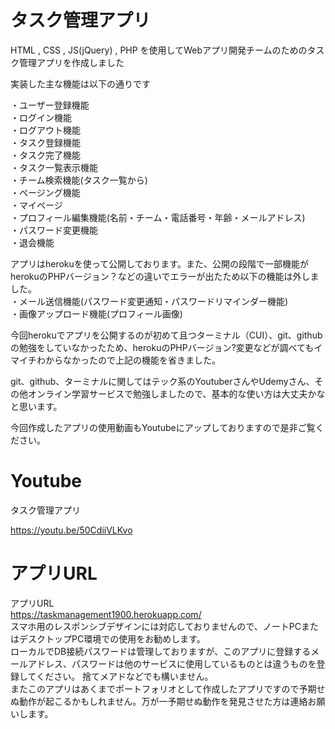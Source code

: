 # タスク管理アプリ
HTML , CSS , JS(jQuery) , PHP を使用してWebアプリ開発チームのためのタスク管理アプリを作成しました

実装した主な機能は以下の通りです

・ユーザー登録機能<br>
・ログイン機能<br>
・ログアウト機能<br>
・タスク登録機能<br>
・タスク完了機能<br>
・タスク一覧表示機能<br>
・チーム検索機能(タスク一覧から)<br>
・ページング機能<br>
・マイページ<br>
・プロフィール編集機能(名前・チーム・電話番号・年齢・メールアドレス)<br>
・パスワード変更機能<br>
・退会機能<br>

アプリはherokuを使って公開しております。また、公開の段階で一部機能がherokuのPHPバージョン？などの違いでエラーが出たため以下の機能は外しました。<br>
・メール送信機能(パスワード変更通知・パスワードリマインダー機能)<br>
・画像アップロード機能(プロフィール画像)<br>


今回herokuでアプリを公開するのが初めて且つターミナル（CUI）、git、githubの勉強をしていなかったため、herokuのPHPバージョン?変更などが調べてもイマイチわからなかったので上記の機能を省きました。<br>

git、github、ターミナルに関してはテック系のYoutuberさんやUdemyさん、その他オンライン学習サービスで勉強しましたので、基本的な使い方は大丈夫かなと思います。<br>

今回作成したアプリの使用動画もYoutubeにアップしておりますので是非ご覧ください。


# Youtube
タスク管理アプリ<br>

https://youtu.be/50CdiiVLKvo


# アプリURL
アプリURL<br>
 https://taskmanagement1900.herokuapp.com/ <br>
スマホ用のレスポンシブデザインには対応しておりませんので、ノートPCまたはデスクトップPC環境での使用をお勧めします。<br>
 ローカルでDB接続パスワードは管理しておりますが、このアプリに登録するメールアドレス、パスワードは他のサービスに使用しているものとは違うものを登録してください。
 捨てメアドなどでも構いません。<br>
 またこのアプリはあくまでポートフォリオとして作成したアプリですので予期せぬ動作が起こるかもしれません。万が一予期せぬ動作を発見させた方は連絡お願いします。
